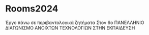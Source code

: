 # Rooms2024
Έργο πάνω σε περιβαντολογικά ζητήματα  Στον 6ο ΠΑΝΕΛΛΗΝΙΟ ΔΙΑΓΩΝΙΣΜΟ ΑΝΟΙΧΤΩΝ ΤΕΧΝΟΛΟΓΙΩΝ ΣΤΗΝ ΕΚΠΑΙΔΕΥΣΗ
